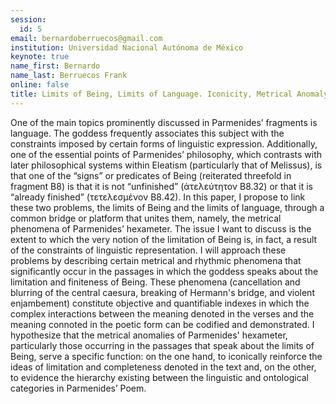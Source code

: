 ```yaml
---
session:
  id: 5
email: bernardoberruecos@gmail.com
institution: Universidad Nacional Autónoma de México
keynote: true
name_first: Bernardo
name_last: Berruecos Frank
online: false
title: Limits of Being, Limits of Language. Iconicity, Metrical Anomaly, and Structural Dislocation in Parmenides' Hexameter
---
```


One of the main topics prominently discussed in Parmenides’ fragments is language. The goddess frequently associates this subject with the constraints imposed by certain forms of linguistic expression. Additionally, one of the essential points of Parmenides’ philosophy, which contrasts with later philosophical systems within Eleatism (particularly that of Melissus), is that one of the “signs” or predicates of Being (reiterated threefold in fragment B8) is that it is not “unfinished” (ἀτελεύτητον B8.32) or that it is “already finished” (τετελεσμένον B8.42). In this paper, I propose to link these two problems, the limits of Being and the limits of language, through a common bridge or platform that unites them, namely, the metrical phenomena of Parmenides’ hexameter. The issue I want to discuss is the extent to which the very notion of the limitation of Being is, in fact, a result of the constraints of linguistic representation. I will approach these problems by describing certain metrical and rhythmic phenomena that significantly occur in the passages in which the goddess speaks about the limitation and finiteness of Being. These phenomena (cancellation and blurring of the central caesura, breaking of Hermann's bridge, and violent enjambement) constitute objective and quantifiable indexes in which the complex interactions between the meaning denoted in the verses and the meaning connoted in the poetic form can be codified and demonstrated. I hypothesize that the metrical anomalies of Parmenides' hexameter, particularly those occurring in the passages that speak about the limits of Being, serve a specific function: on the one hand, to iconically reinforce the ideas of limitation and completeness denoted in the text and, on the other, to evidence the hierarchy existing between the linguistic and ontological categories in Parmenides’ Poem.



